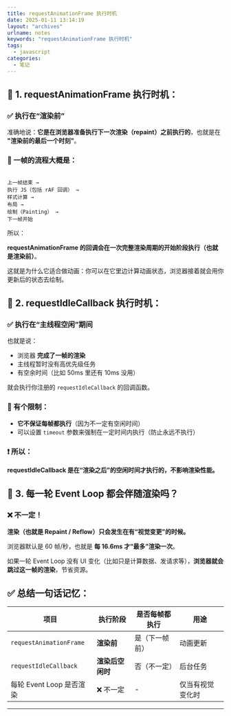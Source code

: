 ```yaml
---
title: requestAnimationFrame 执行时机
date: 2025-01-11 13:14:19
layout: "archives"
urlname: notes
keywords: "requestAnimationFrame 执行时机"
tags:
  - javascript
categories:
  - 笔记
---
```


## 📌 **1. requestAnimationFrame 执行时机：**

### ✅ **执行在“渲染前”**

准确地说：**它是在浏览器准备执行下一次渲染（repaint）之前执行的**，也就是在 **"渲染前的最后一个时刻"**。

### 🔄 一帧的流程大概是：

```plain

上一帧结束 →
执行 JS（包括 rAF 回调） →
样式计算 →
布局 →
绘制（Painting） →
下一帧开始
```

所以：

**requestAnimationFrame 的回调会在一次完整渲染周期的开始阶段执行（也就是渲染前）**。

这就是为什么它适合做动画：你可以在它里边计算动画状态，浏览器接着就会用你更新后的状态去绘制。

## 📌 **2. requestIdleCallback 执行时机：**

### ✅ **执行在“主线程空闲”期间**

也就是说：

- 浏览器 **完成了一帧的渲染**
- 主线程暂时没有高优先级任务
- 有空余时间（比如 50ms 里还有 10ms 没用）

就会执行你注册的 `requestIdleCallback` 的回调函数。

### 🚧 有个限制：

- **它不保证每帧都执行**（因为不一定有空闲时间）
- 可以设置 `timeout` 参数来强制在一定时间内执行（防止永远不执行）

### ❗ 所以：

**requestIdleCallback 是在“渲染之后”的空闲时间才执行的，不影响渲染性能。**

## 📌 **3. 每一轮 Event Loop 都会伴随渲染吗？**

### ❌ **不一定！**

**渲染（也就是 Repaint / Reflow）只会发生在有“视觉变更”的时候。**

浏览器默认是 60 帧/秒，也就是 **每 16.6ms 才“最多”渲染一次**。

如果一轮 Event Loop 没有 UI 变化（比如只是计算数据、发请求等），**浏览器就会跳过这一帧的渲染**，节省资源。

## ✅ 总结一句话记忆：

| 项目                     | 执行阶段         | 是否每帧都执行 | 用途             |
| ------------------------ | ---------------- | -------------- | ---------------- |
| `requestAnimationFrame`  | **渲染前**       | 是（下一帧前） | 动画更新         |
| `requestIdleCallback`    | **渲染后空闲时** | 否（不一定）   | 后台任务         |
| 每轮 Event Loop 是否渲染 | ❌ 不一定        | -              | 仅当有视觉变化时 |

---
